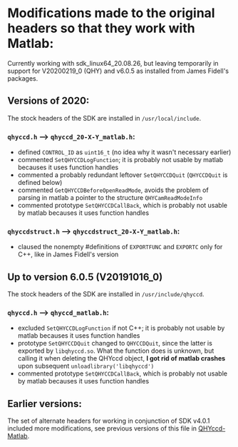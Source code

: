 # Modifications made to the original headers so that they work with Matlab: #

Currently working with sdk_linux64_20.08.26, but leaving temporarily in support for V20200219_0 (QHY) and v6.0.5 as installed from James Fidell's packages.

## Versions of 2020:

The stock headers of the SDK are installed in `/usr/local/include`.

### `qhyccd.h` --> `qhyccd_20-X-Y_matlab.h`:

- defined `CONTROL_ID` as `uint16_t` (no idea why it wasn't necessary earlier)
- commented `SetQHYCCDLogFunction`; it is probably not usable by matlab becauses it uses function handles
- commented a probably redundant leftover `SetQHYCCDQuit` (`QHYCCDQuit` is defined below)
- commented `GetQHYCCDBeforeOpenReadMode`, avoids the problem of parsing in matlab a pointer to the
  structure `QHYCamReadModeInfo`
- commented prototype `SetQHYCCDCallBack`, which is probably not usable by matlab becauses it uses function handles

### `qhyccdstruct.h` --> `qhyccdstruct_20-X-Y_matlab.h`:

- claused the nonempty #definitions of `EXPORTFUNC` and `EXPORTC` only for C++, like in James Fidell's version

## Up to version 6.0.5 (V20191016_0)

The stock headers of the SDK are installed in `/usr/include/qhyccd`.

### `qhyccd.h` --> `qhyccd_matlab.h`:

- excluded `SetQHYCCDLogFunction` if not C++; it is probably not usable by matlab becauses it uses function handles
- prototype `SetQHYCCDQuit` changed to `QHYCCDQuit`, since the latter is exported by `libqhyccd.so`.
  What the function does is unknown, but calling it when deleting the QHYccd object, **I got rid
  of matlab crashes** upon subsequent `unloadlibrary('libqhyccd')`
- commented prototype `SetQHYCCDCallBack`, which is probably not usable by matlab becauses it uses function handles

## Earlier versions:

The set of alternate headers for working in conjunction of SDK v4.0.1 included more
modifications, see previous versions of this file in [QHYccd-Matlab](https://github.com/EastEriq/QHYccd-matlab).
